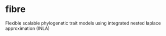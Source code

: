 # fibre
Flexible scalable phylogenetic trait models using integrated nested laplace approximation (INLA) 
